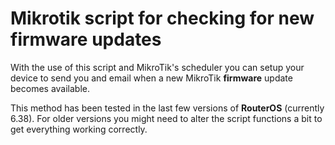 # Mikrotik script for checking for new **firmware** updates 

With the use of this script and MikroTik's scheduler you can setup your device to send you and email when a new MikroTik **firmware** update becomes available.

This method has been tested in the last few versions of **RouterOS** (currently 6.38). For older versions you might need to alter the script functions a bit to get everything working correctly.
